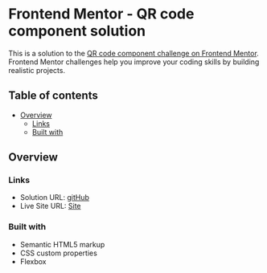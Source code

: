 # Frontend Mentor - QR code component solution

This is a solution to the [QR code component challenge on Frontend Mentor](https://www.frontendmentor.io/challenges/qr-code-component-iux_sIO_H). Frontend Mentor challenges help you improve your coding skills by building realistic projects. 

## Table of contents

- [Overview](#overview)
  - [Links](#links)
  - [Built with](#built-with)


## Overview

### Links

- Solution URL: [gitHub](https://github.com/erntTt/QR-Code-Component)
- Live Site URL: [Site](https://ernttt.github.io/QR-Code-Component/)

### Built with

- Semantic HTML5 markup
- CSS custom properties
- Flexbox

